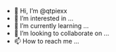- 👋 Hi, I’m @qtpiexx
- 👀 I’m interested in ...
- 🌱 I’m currently learning ...
- 💞️ I’m looking to collaborate on ...
- 📫 How to reach me ...

<!---
qtpiexx/qtpiexx is a ✨ special ✨ repository because its `README.md` (this file) appears on your GitHub profile.
You can click the Preview link to take a look at your changes.
--->
